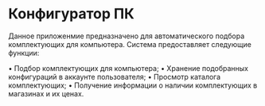 # Конфигуратор ПК
Данное приложенмие предназначено для автоматического подбора комплектующих для компьютера.
Система предоставляет следующие функции:

•	Подбор комплектующих для компьютера;
•	Хранение подобранных конфигураций в аккаунте пользователя;
•	Просмотр каталога комплектующих;
•	Получение информации о наличии комплектующих в магазинах и их ценах.
